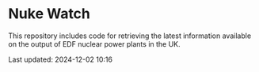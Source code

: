 # Nuke Watch

This repository includes code for retrieving the latest information available on the output of EDF nuclear power plants in the UK.

Last updated: 2024-12-02 10:16